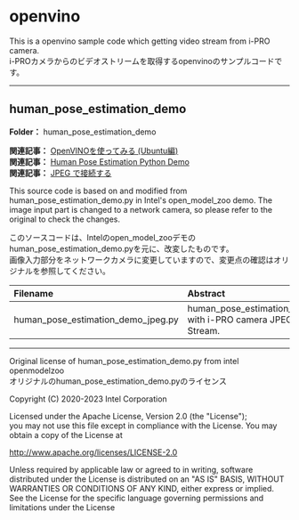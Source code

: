 # openvino

This is a openvino sample code which getting video stream from  i-PRO camera.  
i-PROカメラからのビデオストリームを取得するopenvinoのサンプルコードです。  

---

## human_pose_estimation_demo  

**Folder：** human_pose_estimation_demo  

**関連記事：** [OpenVINOを使ってみる (Ubuntu編)](https://i-pro-corp.github.io/Programing-Items/openvino/try_openvino_ubuntu.html)  
**関連記事：** [Human Pose Estimation Python Demo](https://docs.openvino.ai/latest/omz_demos_human_pose_estimation_demo_python.html)  
**関連記事：** [JPEG で接続する](https://i-pro-corp.github.io/Programing-Items/Python/connect_camera/connect_with_jpeg.html)  

This source code is based on and modified from human_pose_estimation_demo.py in Intel's open_model_zoo demo.
The image input part is changed to a network camera, so please refer to the original to check the changes.  
 
このソースコードは、Intelのopen_model_zooデモのhuman_pose_estimation_demo.pyを元に、改変したものです。  
画像入力部分をネットワークカメラに変更していますので、変更点の確認はオリジナルを参照してください。  


| Filename                            | Abstract                                                      |
|:------------------------------------|:--------------------------------------------------------------|
| human_pose_estimation_demo_jpeg.py  | human_pose_estimation_demo with i-PRO camera JPEG Stream.     |　 



---
Original license of human_pose_estimation_demo.py from intel openmodelzoo  
オリジナルのhuman_pose_estimation_demo.pyのライセンス  

Copyright (C) 2020-2023 Intel Corporation  

Licensed under the Apache License, Version 2.0 (the "License");  
you may not use this file except in compliance with the License. You may obtain a copy of the License at  

  http://www.apache.org/licenses/LICENSE-2.0

Unless required by applicable law or agreed to in writing, software distributed under the License is distributed on an "AS IS" BASIS, WITHOUT WARRANTIES OR CONDITIONS OF ANY KIND, either express or implied. See the License for the specific language governing permissions and limitations under the License  
